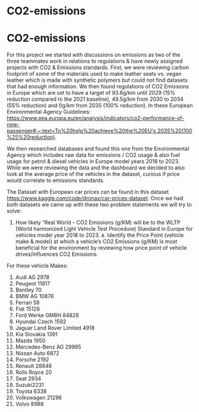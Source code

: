 # CO2-emissions
# CO2-emissions
For this project we started with discussions on emissions as two of the three teammates work in relations to regulations & have newly assigned projects with CO2 & Emissions standards.
First, we were reviewing carbon footprint of some of the materials used to make leather seats vs. vegan leather which is made with synthetic polymers but could not find datasets that had enough information. We then found regulations of CO2 Emissions in Europe which are set to have a target of 93.6g/km until 2029 (15% reduction compared to the 2021 baseline), 49.5g/km from 2030 to 2034 (55% reduction) and 0g/km from 2035 (100% reduction). 
In these European Environmental Agency Guidelines: https://www.eea.europa.eu/en/analysis/indicators/co2-performance-of-new-passenger#:~:text=To%20help%20achieve%20the%20EU's,2035%20(100%25%20reduction). 

We then researched databases and found this one from the Environmental Agency which includes raw data for emissions / CO2 usage & also fuel usage for petrol & diesel vehicles in Europe model years 2018 to 2023. While we were reviewing the data and the dashboard we decided to also look at the average price of the vehicles in the dataset, curious if price would correlate to emissions standards. 

The Dataset with European car prices can be found in this dataset
https://www.kaggle.com/code/dronax/car-prices-dataset.
Once we had both datasets we came up with these two problem statements we will try to solve:
1.	How likely “Real World – CO2 Emissions (g/KM) will be to the WLTP (World harmonized Light Vehicle Test Procedure) Standard in Europe for vehicles model year 2018 to 2023.
a.	Identify the Price Point (vehicle make & model) at which a vehicle’s CO2 Emissions (g/KM) is most beneficial for the environment by reviewing how price point of vehicle drives/influences CO2 Emissions.

For these vehicle Makes:
1.	Audi AG 2978
2.	Peugeot 11817 
3.	Bentley 70 
4.	BMW AG 10876 
5.	Ferrari 58
6.	Fiat 15126
7.	Ford Werke GMBH 84828
8.	Hyundai Czech 1592
9.	Jaguar Land Rover Limited 4918
10.	Kia Slovakia 1391
11.	Mazda 1950
12.	Mercedes-Benz AG 29995
13.	Nissan Auto 6872
14.	Porsche 2192
15.	Renault 28846
16.	Rolls Royce 20
17.	Seat 2934
18.	Suzuki2231
19.	Toyota 6338
20.	Volkswagen 21296
21.	Volvo 8988


